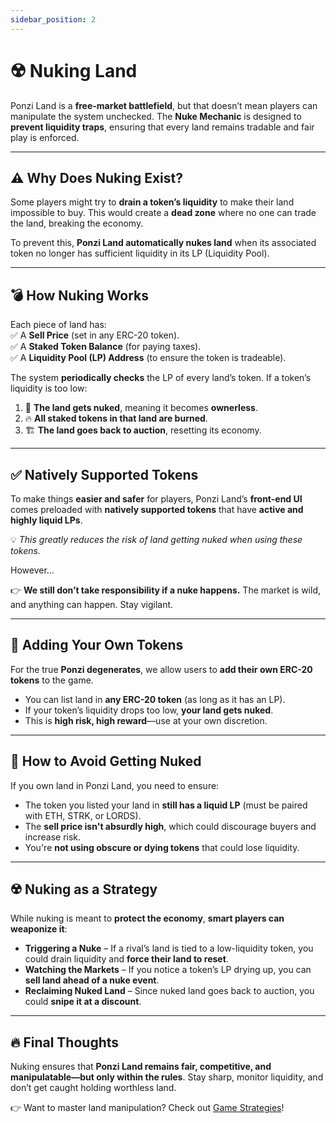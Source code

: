 ```yaml
---
sidebar_position: 2
---
```


# ☢️ Nuking Land

Ponzi Land is a **free-market battlefield**, but that doesn’t mean players can manipulate the system unchecked. The **Nuke Mechanic** is designed to **prevent liquidity traps**, ensuring that every land remains tradable and fair play is enforced.  

---

## ⚠️ Why Does Nuking Exist?  

Some players might try to **drain a token’s liquidity** to make their land impossible to buy. This would create a **dead zone** where no one can trade the land, breaking the economy.  

To prevent this, **Ponzi Land automatically nukes land** when its associated token no longer has sufficient liquidity in its LP (Liquidity Pool).  

---

## 💣 How Nuking Works  

Each piece of land has:  
✅ A **Sell Price** (set in any ERC-20 token).  
✅ A **Staked Token Balance** (for paying taxes).  
✅ A **Liquidity Pool (LP) Address** (to ensure the token is tradeable).  

The system **periodically checks** the LP of every land’s token. If a token’s liquidity is too low:  

1. 🚨 **The land gets nuked**, meaning it becomes **ownerless**.  
2. 🔥 **All staked tokens in that land are burned**.  
3. 🏗 **The land goes back to auction**, resetting its economy.  

---

## ✅ Natively Supported Tokens  

To make things **easier and safer** for players, Ponzi Land’s **front-end UI** comes preloaded with **natively supported tokens** that have **active and highly liquid LPs**.  

💡 *This greatly reduces the risk of land getting nuked when using these tokens.*  

However…  

👉 **We still don’t take responsibility if a nuke happens.** The market is wild, and anything can happen. Stay vigilant.  

---

## 🔄 Adding Your Own Tokens  

For the true **Ponzi degenerates**, we allow users to **add their own ERC-20 tokens** to the game.  

- You can list land in **any ERC-20 token** (as long as it has an LP).  
- If your token’s liquidity drops too low, **your land gets nuked**.  
- This is **high risk, high reward**—use at your own discretion.  

<!-- ![Screenshot of Token Selection UI](./images/add_custom_token.png)   -->
<!-- *(Above: Screenshot of the UI for adding your own tokens.)*   -->

---

## 🚀 How to Avoid Getting Nuked  

If you own land in Ponzi Land, you need to ensure:  
- The token you listed your land in **still has a liquid LP** (must be paired with ETH, STRK, or LORDS).  
- The **sell price isn't absurdly high**, which could discourage buyers and increase risk.  
- You're **not using obscure or dying tokens** that could lose liquidity.  

---

## ☢️ Nuking as a Strategy  

While nuking is meant to **protect the economy**, **smart players can weaponize it**:  
- **Triggering a Nuke** – If a rival’s land is tied to a low-liquidity token, you could drain liquidity and **force their land to reset**.  
- **Watching the Markets** – If you notice a token’s LP drying up, you can **sell land ahead of a nuke event**.  
- **Reclaiming Nuked Land** – Since nuked land goes back to auction, you could **snipe it at a discount**.  

---

## 🔥 Final Thoughts  

Nuking ensures that **Ponzi Land remains fair, competitive, and manipulatable—but only within the rules**. Stay sharp, monitor liquidity, and don’t get caught holding worthless land.  

👉 Want to master land manipulation? Check out [Game Strategies](/docs/game-strategies)!
